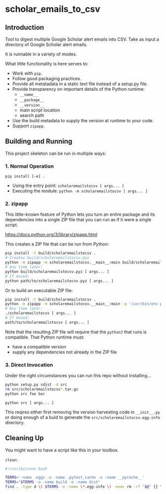 # scholar_emails_to_csv

## Introduction

Tool to digest multiple Google Scholar alert emails into CSV.
Take as input a directory of Google Scholar alert emails.

It is runnable in a variety of modes.

What little functionality is here serves to:

- Work with `pip`.
- Follow good packaging practices.
- Provide all metatadata in a static text file instead of a setup.py file.
- Provide transparency on important details of the Python runtime:
    - `__name__`
    - `__package__`
    - `__version__`
    - main script location
    - search path
- Use the build metadata to supply the version at runtime to your code.
- Support `zipapp`.

## Building and Running

This project skeleton can be run in multiple ways:

### 1. Normal Operation

`pip install [-e] .`

- Using the entry point: `scholaremailstocsv [ args... ]`
- Executing the module: `python -m scholaremailstocsv [ args... ]`

### 2. zipapp

This little-known feature of Python lets you turn an entire package and its dependencies
into a single ZIP file that you can run as if it were a single script.

https://docs.python.org/3/library/zipapp.html

This creates a ZIP file that can be run from Python:

```bash
pip install -t build/scholaremailstocsv .
# Creates build/scholaremailstocsv.pyz
python -m zipapp -m scholaremailstocsv.__main__:main build/scholaremailstocsv
# Any time later:
python build/scholaremailstocsv.pyz [ args... ]
# If moved:
python path/to/scholaremailstocsv.pyz [ args... ]
```

Or to build an executable ZIP file:

```bash
pip install -t build/scholaremailstocsv .
python -m zipapp -m scholaremailstocsv.__main__:main -p '/usr/bin/env python3' -o scholaremailstocsv build/scholaremailstocsv
# Any time later:
./scholaremailstocsv [ args... ]
# If moved:
path/to/scholaremailstocsv [ args... ]
```

Note that the resulting ZIP file will require that the `python3` that runs is compatible.
That Python runtime must:

- have a compatible version
- supply any dependencies not already in the ZIP file

### 3. Direct Invocation

Under the right circumstances you can run this repo without installing...

```bash
python setup.py sdist -d src
rm src/scholaremailstocsv*.tar.gz
python src foo bar
```

`python src [ args... ]`

This reqires either first removing the version harvesting code in `__init__.py`
or doing enough of a buld to generate the `src/scholaremailstocsv.egg-info` directory.

## Cleaning Up

You might want to have a script like this in your toolbox.

`clean`:
```bash
#!/usr/bin/env bash

TERMS='-name .eggs -o -name .pytest_cache -o -name __pycache__'
TERMS="$TERMS -o -name build -o -name dist"
find . -type d \( $TERMS -o -name \*.egg-info \) -exec rm -rf "$@" {} \; -prune
```
